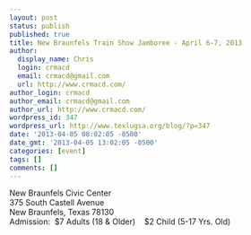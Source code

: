 ```yaml
---
layout: post
status: publish
published: true
title: New Braunfels Train Show Jamboree - April 6-7, 2013
author:
  display_name: Chris
  login: crmacd
  email: crmacd@gmail.com
  url: http://www.crmacd.com/
author_login: crmacd
author_email: crmacd@gmail.com
author_url: http://www.crmacd.com/
wordpress_id: 347
wordpress_url: http://www.texlugsa.org/blog/?p=347
date: '2013-04-05 08:02:05 -0500'
date_gmt: '2013-04-05 13:02:05 -0500'
categories: [event]
tags: []
comments: []
---
```

<p>New Braunfels Civic Center<br />
375 South Castell Avenue<br />
New Braunfels, Texas 78130<br />
Admission:&nbsp; $7 Adults (18 &amp; Older)&nbsp;&nbsp;&nbsp; $2 Child (5-17 Yrs. Old)</p>
